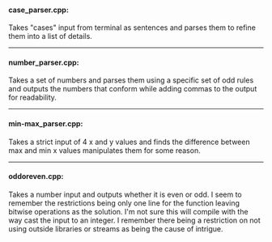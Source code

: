 #### case_parser.cpp:

Takes "cases" input from terminal as sentences and parses them to refine them into a list of details.

___

#### number_parser.cpp:

Takes a set of numbers and parses them using a specific set of odd rules and outputs the numbers that conform while adding commas to the output for readability.

___

#### min-max_parser.cpp:

Takes a strict input of 4 x and y values and finds the difference between max and min x values manipulates them for some reason.

___

#### oddoreven.cpp:

Takes a number input and outputs whether it is even or odd. I seem to remember the restrictions being only one line for the function leaving bitwise operations as the solution. I'm not sure this will compile with the way cast the input to an integer. I remember there being a restriction on not using outside libraries or streams as being the cause of intrigue.

